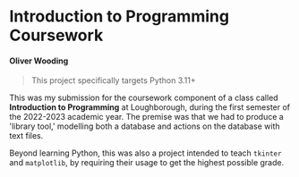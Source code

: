 # Introduction to Programming Coursework
#### Oliver Wooding

>This project specifically targets Python 3.11+

This was my submission for the coursework component of a class 
called __Introduction to Programming__ at Loughborough, during 
the first semester of the 2022-2023 academic year. The 
premise was that we had to produce a 'library tool,' modelling 
both a database and actions on the database with text files.

Beyond learning Python, this was also a project intended to 
teach `tkinter` and `matplotlib`, by requiring their usage to 
get the highest possible grade.